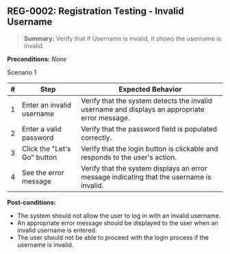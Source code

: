 ## **REG-0002:** Registration Testing - Invalid Username

> **Summary:** Verify that if Username is invalid, it shows the username is invalid.

**Preconditions:** _None_

Scenario 1

| \# | Step | Expected Behavior |
|----|------|-------------------|
| 1 | Enter an invalid username | Verify that the system detects the invalid username and displays an appropriate error message. |
| 2 | Enter a valid password | Verify that the password field is populated correctly. |
| 3 | Click the "Let's Go" button | Verify that the login button is clickable and responds to the user's action. |
| 4 | See the error message | Verify that the system displays an error message indicating that the username is invalid. |

**Post-conditions:**

- The system should not allow the user to log in with an invalid username.
- An appropriate error message should be displayed to the user when an invalid username is entered.
- The user should not be able to proceed with the login process if the username is invalid.
